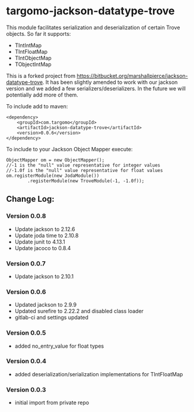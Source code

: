 # targomo-jackson-datatype-trove
This module facilitates serialization and deserialization of certain Trove objects. So far it supports:
* TIntIntMap
* TIntFloatMap
* TIntObjectMap
* TObjectIntMap

This is a forked project from https://bitbucket.org/marshallpierce/jackson-datatype-trove.
It has been slightly amended to work with our jackson version and we added a few serializers/deserializers. 
In the future we will potentially add more of them.

To include add to maven: 
```
<dependency>
    <groupId>com.targomo</groupId>
    <artifactId>jackson-datatype-trove</artifactId>
    <version>0.0.6</version>
</dependency>
```
To include to your Jackson Object Mapper execute:
```
ObjectMapper om = new ObjectMapper();
//-1 is the "null" value representative for integer values
//-1.0f is the "null" value representative for float values
om.registerModule(new JodaModule()) 
        .registerModule(new TroveModule(-1, -1.0f));  
```

## Change Log:

### Version 0.0.8
* Update jackson to 2.12.6
* Update joda time to 2.10.8
* Update junit to 4.13.1
* Update jacoco to 0.8.4

### Version 0.0.7
* Update jackson to 2.10.1

### Version 0.0.6
* Updated jackson to 2.9.9
* Updated surefire to 2.22.2 and disabled class loader
* gitlab-ci and settings updated

### Version 0.0.5
* added no_entry_value for float types

### Version 0.0.4
* added deserialization/serialization implementations for TIntFloatMap

### Version 0.0.3
* initial import from private repo

